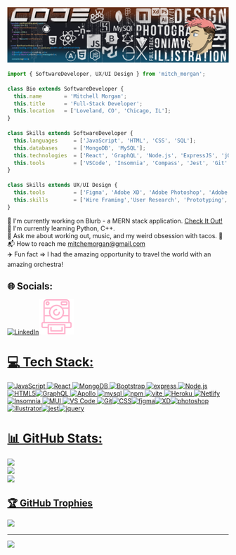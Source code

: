 <img src='./imgAsset/linkedIn_banner.png' alt="Image Banner">

```js
import { SoftwareDeveloper, UX/UI Design } from 'mitch_morgan';

class Bio extends SoftwareDeveloper {
  this.name       = 'Mitchell Morgan';
  this.title      = 'Full-Stack Developer';
  this.location   = ['Loveland, CO', 'Chicago, IL'];
}

class Skills extends SoftwareDeveloper {
  this.languages     = ['JavaScript', 'HTML', 'CSS', 'SQL'];
  this.databases     = ['MongoDB', 'MySQL'];
  this.technologies  = ['React', 'GraphQL', 'Node.js', 'ExpressJS', 'jQuery', 'Bootstrap', 'Material-UI', 'CSS3', 'HTML5'];
  this.tools         = ['VSCode', 'Insomnia', 'Compass', 'Jest', 'Git' ]
}

class Skills extends UX/UI Design {
  this.tools         = ['Figma', 'Adobe XD', 'Adobe Photoshop', 'Adobe Illustrator']
  this.skills        = ['Wire Framing','User Research', 'Prototyping', 'User Testing']
}
```

🎸 I'm currently working on Blurb - a MERN stack application. [Check It Out!](https://github.com/ljkahn/Blurb)<br>📖 I'm currently learning Python, C++.<br>🧠 Ask me about working out, music, and my weird obsession with tacos. 🌮<br>📬 How to reach me mitchemorgan@gmail.com<br>✈️ Fun fact => I had the amazing opportunity to travel the world with an amazing orchestra!

## 🌐 Socials:

<a href = "https://www.linkedin.com/in/mitchell-morgan-0952b1138/" target="_blank"><img src="https://simpleicons.now.sh/linkedin/0A66C2" alt="LinkedIn" width="40" height="40"><a href = "https://lighthearted-babka-c9dccc.netlify.app/" target="_blank"><img src="./imgAsset/poloroid.svg" alt="portfolio link">

# 💻 Tech Stack:

<img src="https://simpleicons.now.sh/javascript/F7DF1E" alt="JavaScript" width="40" height="40"> <img src="https://simpleicons.now.sh/react/FF4154" alt="React" width="40" height="40"> <img src="https://simpleicons.now.sh/mongodb/47A248" alt="MongoDB" width="40" height="40"> <img src="https://simpleicons.now.sh/bootstrap/7952b3" alt="Bootstrap" width="40" height="40"> <img src="https://simpleicons.now.sh/express/ffffff" alt="express" width="40" height="40"> <img src="https://simpleicons.now.sh/nodedotjs/339933" alt="Node.js" width="40" height="40"> <img src="https://simpleicons.now.sh/html5/E34F26" alt="HTML5" width="40" height="40"><img src="https://simpleicons.now.sh/graphql/e10098" alt="GraphQL" width="40" height="40"> <img src="https://simpleicons.now.sh/apollographql/2196f0" alt="Apollo" width="40" height="40"> <img src="https://simpleicons.now.sh/mysql/4479a1" alt="mysql" width="40" height="40"> <img src="https://simpleicons.now.sh/npm/cb3837" alt="npm" width="40" height="40"> <img src="https://simpleicons.now.sh/vite/646cff" alt="vite" width="40" height="40"> <img src="https://simpleicons.now.sh/heroku/430098" alt="Heroku" width="40" height="40"> <img src="https://simpleicons.now.sh/netlify/00C7B7" alt="Netlify" width="40" height="40"> <img src="https://simpleicons.now.sh/insomnia/4000BF" alt="Insomnia" width="40" height="40"> <img src="https://simpleicons.now.sh/mui/007fff" alt="MUI" width="40" height="40"> <img src="https://simpleicons.now.sh/visualstudiocode/0078d7" alt="VS Code" width="40" height="40"> <img src="https://simpleicons.now.sh/git/f34f29" alt="Git" width="40" height="40"><img src="https://simpleicons.now.sh/css3/1572B6" alt="CSS" width="40" height="40"><img src="https://simpleicons.now.sh/figma/F24E1E" alt="figma" width="40" height="40"><img src="https://simpleicons.now.sh/adobexd/FF61F6" alt="XD" width="40" height="40"><img src="https://simpleicons.now.sh/adobephotoshop/31A8FF" alt="photoshop" width="40" height="40"><img src="https://simpleicons.now.sh/adobeillustrator/FF9A00" alt="illustrator" width="40" height="40"><img src="https://simpleicons.now.sh/jest/C21325" alt="jest" width="40" height="40"><img src="https://simpleicons.now.sh/jquery/0769AD" alt="jquery" width="40" height="40">

# 📊 GitHub Stats:

<p align="center">

![](https://github-readme-stats.vercel.app/api?username=M1TCH3llM&theme=radical&hide_border=false&include_all_commits=false&count_private=false)<br/>
![](https://github-readme-streak-stats.herokuapp.com/?user=M1TCH3llM&theme=radical&hide_border=false)<br/>
![](https://github-readme-stats.vercel.app/api/top-langs/?username=M1TCH3llM&theme=radical&hide_border=false&include_all_commits=false&count_private=false&layout=compact)

</p>

## 🏆 GitHub Trophies

![](https://github-profile-trophy.vercel.app/?username=M1TCH3llM&theme=radical&no-frame=false&no-bg=true&margin-w=4)

---

[![](https://visitcount.itsvg.in/api?id=M1TCH3llM&icon=0&color=0)](https://visitcount.itsvg.in)

<!-- Proudly created with GPRM ( https://gprm.itsvg.in ) -->
